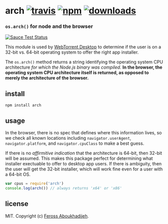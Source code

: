 # arch [![travis][travis-image]][travis-url] [![npm][npm-image]][npm-url] [![downloads][downloads-image]][downloads-url]

[travis-image]: https://img.shields.io/travis/feross/arch/master.svg
[travis-url]: https://travis-ci.org/feross/arch
[npm-image]: https://img.shields.io/npm/v/arch.svg
[npm-url]: https://npmjs.org/package/arch
[downloads-image]: https://img.shields.io/npm/dm/arch.svg
[downloads-url]: https://npmjs.org/package/arch

### `os.arch()` for node and the browser

[![Sauce Test Status](https://saucelabs.com/browser-matrix/arch.svg)](https://saucelabs.com/u/arch)

This module is used by [WebTorrent Desktop](http://webtorrent.io/desktop) to
determine if the user is on a 32-bit vs. 64-bit operating system to offer the
right app installer.

The `os.arch()` method returns a string identifying the operating system CPU
architecture *for which the Node.js binary was compiled*. **In the browser, the
operating system CPU architecture itself is returned, as opposed to merely the
architecture of the browser.**

## install

```
npm install arch
```

## usage

In the browser, there is no spec that defines where this information lives, so we
check all known locations including `navigator.userAgent`, `navigator.platform`,
and `navigator.cpuClass` to make a best guess.

If there is no *affirmitive indication* that the architecture is 64-bit, then
32-bit will be assumed. This makes this package perfect for determining what
installer exectuable to offer to desktop app users. If there is ambiguity, then
the user will get the 32-bit installer, which will work fine even for a user with
a 64-bit OS.

```js
var cpus = require('arch')
console.log(arch()) // always returns 'x64' or 'x86'
```

## license

MIT. Copyright (c) [Feross Aboukhadijeh](http://feross.org).
